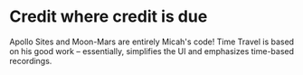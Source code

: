 # Credit where credit is due

Apollo Sites and Moon-Mars are entirely Micah's code! Time Travel is based on his good work – essentially, simplifies the UI and emphasizes time-based recordings. 